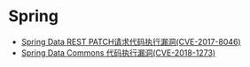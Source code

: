 # Spring

* [Spring Data REST PATCH请求代码执行漏洞(CVE-2017-8046)](./1/)
* [Spring Data Commons 代码执行漏洞(CVE-2018-1273)](./2/)
